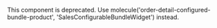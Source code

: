This component is deprecated. Use molecule('order-detail-configured-bundle-product', 'SalesConfigurableBundleWidget') instead.
